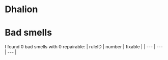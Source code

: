 # Dhalion 
 
# Bad smells
I found 0 bad smells with 0 repairable:
| ruleID | number | fixable |
| --- | --- | --- |

